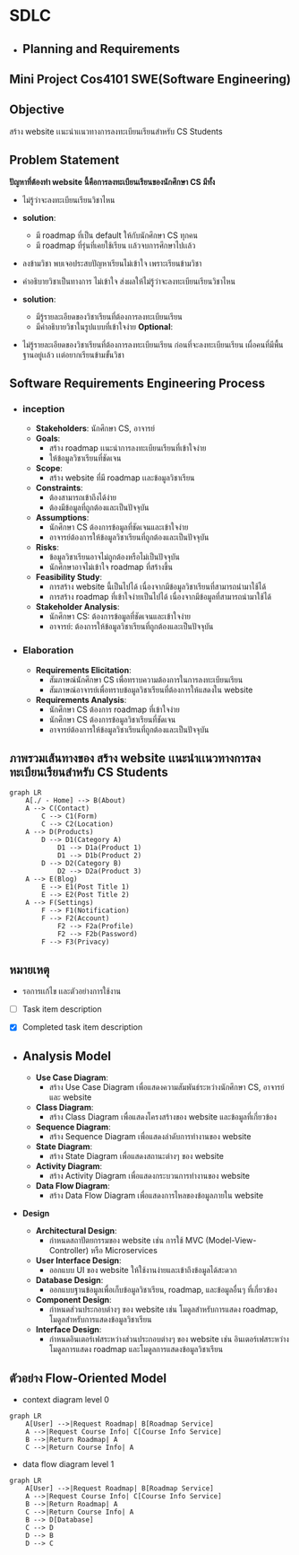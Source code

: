 # SDLC 
- ## **Planning and Requirements**
## Mini Project Cos4101 SWE(Software Engineering)

## Objective
สร้าง website เเนะนำเเนวทางการลงทะเบียนเรียนสำหรับ CS Students

## Problem Statement
**ปัญหาที่ต้องทำ website นี้คือการลงทะเบียนเรียนของนักศึกษา CS มีทั้ง**
- ไม่รู้ว่าจะลงทะเบียนเรียนวิชาไหน 
- **solution**:
  - มี roadmap ที่เป็น default ให้กับนักศึกษา CS ทุกคน
  - มี roadmap ที่รุ่นที่เคยใช้เรียน เเล้วจบการศึกษาไปเเล้ว

- ลงข้ามวิชา พบเจอประสบปัญหาเรียนไม่เข้าใจ เพราะเรียนข้ามวิชา 
- คำอธิบายวิชาเป็นทางการ ไม่เข้าใจ ส่งผลให้ไม่รู้ว่าจะลงทะเบียนเรียนวิชาไหน
- **solution**:
  - มีรู้รายละเอียดของวิชาเรียนที่ต้องการลงทะเบียนเรียน
  - มีคำอธิบายวิชาในรูปแบบที่เข้าใจง่าย
**Optional**:
- ไม่รู้รายละเอียดของวิชาเรียนที่ต้องการลงทะเบียนเรียน ก่อนที่จะลงทะเบียนเรียน เผื่อคนที่มีพื้นฐานอยู่เเล้ว เเต่อยากเรียนข้ามขั้นวิชา

## Software Requirements Engineering Process

- ### inception
  - **Stakeholders**: นักศึกษา CS, อาจารย์
  - **Goals**:
    - สร้าง roadmap เเนะนำการลงทะเบียนเรียนที่เข้าใจง่าย
    - ให้ข้อมูลวิชาเรียนที่ชัดเจน
  - **Scope**:
    - สร้าง website ที่มี roadmap เเละข้อมูลวิชาเรียน
  - **Constraints**:
    - ต้องสามารถเข้าถึงได้ง่าย
    - ต้องมีข้อมูลที่ถูกต้องและเป็นปัจจุบัน
  - **Assumptions**:
    - นักศึกษา CS ต้องการข้อมูลที่ชัดเจนและเข้าใจง่าย
    - อาจารย์ต้องการให้ข้อมูลวิชาเรียนที่ถูกต้องและเป็นปัจจุบัน
  - **Risks**:
    - ข้อมูลวิชาเรียนอาจไม่ถูกต้องหรือไม่เป็นปัจจุบัน
    - นักศึกษาอาจไม่เข้าใจ roadmap ที่สร้างขึ้น
  - **Feasibility Study**:
    - การสร้าง website นี้เป็นไปได้ เนื่องจากมีข้อมูลวิชาเรียนที่สามารถนำมาใช้ได้
    - การสร้าง roadmap ที่เข้าใจง่ายเป็นไปได้ เนื่องจากมีข้อมูลที่สามารถนำมาใช้ได้
  - **Stakeholder Analysis**:
    - นักศึกษา CS: ต้องการข้อมูลที่ชัดเจนและเข้าใจง่าย
    - อาจารย์: ต้องการให้ข้อมูลวิชาเรียนที่ถูกต้องและเป็นปัจจุบัน

- ### Elaboration
  - **Requirements Elicitation**:
    - สัมภาษณ์นักศึกษา CS เพื่อทราบความต้องการในการลงทะเบียนเรียน
    - สัมภาษณ์อาจารย์เพื่อทราบข้อมูลวิชาเรียนที่ต้องการให้แสดงใน website
  - **Requirements Analysis**:
    - นักศึกษา CS ต้องการ roadmap ที่เข้าใจง่าย
    - นักศึกษา CS ต้องการข้อมูลวิชาเรียนที่ชัดเจน
    - อาจารย์ต้องการให้ข้อมูลวิชาเรียนที่ถูกต้องและเป็นปัจจุบัน


## ภาพรวมเส้นทางของ สร้าง website เเนะนำเเนวทางการลงทะเบียนเรียนสำหรับ CS Students

```mermaid
graph LR
    A[./ - Home] --> B(About)
    A --> C(Contact)
        C --> C1(Form)
        C --> C2(Location)
    A --> D(Products)
        D --> D1(Category A)
            D1 --> D1a(Product 1)
            D1 --> D1b(Product 2)
        D --> D2(Category B)
            D2 --> D2a(Product 3)
    A --> E(Blog)
        E --> E1(Post Title 1)
        E --> E2(Post Title 2)
    A --> F(Settings)
        F --> F1(Notification)
        F --> F2(Account)
            F2 --> F2a(Profile)
            F2 --> F2b(Password)
        F --> F3(Privacy)
```

## หมายเหตุ
  - รอการเเก้ไข เเละตัวอย่างการใช้งาน
  - [ ] Task item description
  - [x] Completed task item description


- ## **Analysis Model**
  - **Use Case Diagram**:
    - สร้าง Use Case Diagram เพื่อแสดงความสัมพันธ์ระหว่างนักศึกษา CS, อาจารย์ และ website
  - **Class Diagram**:
    - สร้าง Class Diagram เพื่อแสดงโครงสร้างของ website และข้อมูลที่เกี่ยวข้อง
  - **Sequence Diagram**:
    - สร้าง Sequence Diagram เพื่อแสดงลำดับการทำงานของ website
  - **State Diagram**:
    - สร้าง State Diagram เพื่อแสดงสถานะต่างๆ ของ website
  - **Activity Diagram**:
    - สร้าง Activity Diagram เพื่อแสดงกระบวนการทำงานของ website
  - **Data Flow Diagram**:
    - สร้าง Data Flow Diagram เพื่อแสดงการไหลของข้อมูลภายใน website

- **Design**
  - **Architectural Design**:
    - กำหนดสถาปัตยกรรมของ website เช่น การใช้ MVC (Model-View-Controller) หรือ Microservices
  - **User Interface Design**:
    - ออกแบบ UI ของ website ให้ใช้งานง่ายและเข้าถึงข้อมูลได้สะดวก
  - **Database Design**:
    - ออกแบบฐานข้อมูลเพื่อเก็บข้อมูลวิชาเรียน, roadmap, และข้อมูลอื่นๆ ที่เกี่ยวข้อง
  - **Component Design**:
    - กำหนดส่วนประกอบต่างๆ ของ website เช่น โมดูลสำหรับการแสดง roadmap, โมดูลสำหรับการแสดงข้อมูลวิชาเรียน
  - **Interface Design**:
    - กำหนดอินเตอร์เฟสระหว่างส่วนประกอบต่างๆ ของ website เช่น อินเตอร์เฟสระหว่างโมดูลการแสดง roadmap และโมดูลการแสดงข้อมูลวิชาเรียน
  

## ตัวอย่าง Flow-Oriented Model

- context diagram level 0
```mermaid
graph LR
    A[User] -->|Request Roadmap| B[Roadmap Service]
    A -->|Request Course Info| C[Course Info Service]
    B -->|Return Roadmap| A
    C -->|Return Course Info| A
```
- data flow diagram level 1
```mermaid
graph LR
    A[User] -->|Request Roadmap| B[Roadmap Service]
    A -->|Request Course Info| C[Course Info Service]
    B -->|Return Roadmap| A
    C -->|Return Course Info| A
    B --> D[Database]
    C --> D
    D --> B
    D --> C
```

